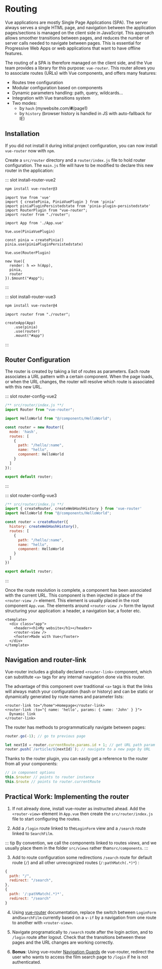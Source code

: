 # Routing

Vue applications are mostly Single Page Applications (SPA). The server always serves a single HTML page, and navigation between the application pages/sections is managed on the client side in JavaScript. This approach allows smoother transitions between pages, and reduces the number of server calls needed to navigate between pages. This is essential for Progressive Web Apps or web applications that want to have offline features.

The routing of a SPA is therefore managed on the client side, and the Vue team provides a library for this purpose: `vue-router`. This router allows you to associate routes (URLs) with Vue components, and offers many features:

- Routes tree configuration
- Modular configuration based on components
- Dynamic parameters handling: path, query, wildcards...
- Integration with Vue transitions system
- Two modes:
  - by `hash` (mywebsite.com/**#**/page1)
  - by `history` (browser history is handled in JS with auto-fallback for IE)

## Installation

If you did not install it during initial project configuration, you can now install `vue-router` now with `npm`.

Create a `src/router` directory and a `router/index.js` file to hold router configuration. The `main.js` file will have to be modified to declare this new router in the application:

<VueVersionSwitch slotKey="install-router" />

::: slot install-router-vue2
```bash
npm install vue-router@3
```

```js{14,19}
import Vue from 'vue'
import { createPinia, PiniaVuePlugin } from 'pinia'
import piniaPluginPersistedstate from 'pinia-plugin-persistedstate'
import RouterPlugin from "vue-router";
import router from "./router";

import App from './App.vue'

Vue.use(PiniaVuePlugin)

const pinia = createPinia()
pinia.use(piniaPluginPersistedstate)

Vue.use(RouterPlugin)

new Vue({
  render: h => h(App),
  pinia,
  router
}).$mount("#app");
```
:::

::: slot install-router-vue3
```bash
npm install vue-router@4
```

```js{5}
import router from "./router";

createApp(App)
    .use(pinia)
	.use(router)
	.mount("#app")
```
:::

## Router Configuration

The router is created by taking a list of routes as parameters. Each route associates a URL pattern with a certain component. When the page loads, or when the URL changes, the router will resolve which route is associated with this new URL.

<VueVersionSwitch slotKey="router-config" />

::: slot router-config-vue2
```js
/** src/router/index.js **/
import Router from "vue-router";

import HelloWorld from "@/components/HelloWorld";

const router = new Router({
  mode: 'hash',
  routes: [
    {
      path: "/hello/:name",
      name: "hello",
      component: HelloWorld
    }
  ]
});

export default router;
```
:::

::: slot router-config-vue3
```js
/** src/router/index.js **/
import { createRouter, createWebHashHistory } from 'vue-router'
import HelloWorld from "@/components/HelloWorld";

const router = createRouter({
  history: createWebHashHistory(),
  routes: [
    {
      path: "/hello/:name",
      name: "hello",
      component: HelloWorld
    }
  ]
})

export default router;
```
:::

Once the route resolution is complete, a component has been associated with the current URL. This component is then injected in place of the `<router-view />` element. This element is usually placed in the root component `App.vue`. The elements around `<router-view />` form the layout structuring your application: a header, a navigation bar, a footer etc.

```vue
<template>
  <div class="app">
    <header><h1>My website</h1></header>
    <router-view />
    <footer>Made with Vue</footer>
  </div>
</template>
```

## Navigation and router-link

Vue-router includes a globally declared `<router-link>` component, which can substitute `<a>` tags for any internal navigation done via this router.

The advantage of this component over traditional `<a>` tags is that the links will always match your configuration (hash or history) and can be static or dynamically generated by route names and parameter lists:

```vue
<router-link to="/home">Homepage</router-link>
<router-link :to="{ name: 'hello', params: { name: 'John' } }">
  Dynamic link
</router-link>
```

The router has methods to programmatically navigate between pages:

```js
router.go(-1); // go to previous page

let nextId = router.currentRoute.params.id + 1; // get URL path param
router.push(`/article/${nextId}`); // navigate to a new page by URL
```

Thanks to the router plugin, you can easily get a reference to the router from all your components: 
```js
// in component options
this.$router // points to router instance
this.$route // points to router.currentRoute
```

## Practical Work: Implementing the router

1. If not already done, install vue-router as instructed ahead. Add the `<router-view>` element in `App.vue` then create the `src/router/index.js` file to start configuring the routes.

2. Add a `/login` route linked to the`LoginForm` view and a `/search` route linked to `SearchFilm`.

::: tip
By convention, we call the components linked to routes _views_, and we usually place them in the folder `src/views` rather than`src/components`.
:::

3. Add to route configuration some redirections `/search` route for default route (`/`) and all other unrecognized routes (`/:pathMatch(.*)*`) :

```js
{
  path: "/",
  redirect: "/search",
},
{ 
  path: '/:pathMatch(.*)*', 
  redirect: "/search"
}
```

4. Using [vue-router](https://router.vuejs.org/api/) documentation, replace the switch between `LoginForm` and`SearchFilm` currently based on a `v-if` by a navigation from one route to another with `<router-view>`.

5. Navigate programatically to `/search` route after the login action, and to `/login` route after logout. Check that the transitions between these pages and the URL changes are working correctly.

6. **Bonus**: Using vue-router [Navigation Guards](https://router.vuejs.org/guide/advanced/navigation-guards.html) de vue-router, redirect the user who wants to access the film search page to `/login` if he is not authenticated.
